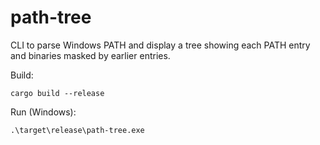 # path-tree

CLI to parse Windows PATH and display a tree showing each PATH entry and binaries masked by earlier entries.

Build:

    cargo build --release

Run (Windows):

    .\target\release\path-tree.exe
